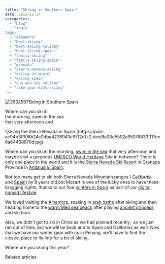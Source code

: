 ```yaml
---
title: "Skiing in Southern Spain"
date: 2012-12-27
categories: 
  - "blog"
  - "spain"
tags: 
  - "alhambra"
  - "best-skiing"
  - "best-skiing-holiday"
  - "best-skiing-spain"
  - "family-skiing"
  - "family-skiing-spain"
  - "granada"
  - "sierra-nevada-skiing"
  - "skiing-in-spain"
  - "skiing-spain"
  - "sun-and-ski-holiday"
  - "take-your-kids-skiing"
---
```


![3632587](https://pub-ac94b3f306b24c0dba4238943c97f2e1.r2.dev/6a00e5502a95078833017d3f31994e970c.jpg)Skiing in Southern Spain  
  
Where can you ski in  
the morning, swim in the sea  
that very afternoon and

<!--more--> ![skiing the Sierra Nevada in Spain ](https://pub-ac94b3f306b24c0dba4238943c97f2e1.r2.dev/6a00e5502a95078833017ee6a64438970d.jpg)  
  
Where can you ski in the morning, [swim in the sea](https://pub-ac94b3f306b24c0dba4238943c97f2e1.r2.dev/2008/04/post-1.html "southern spain") that very afternoon and maybe visit a gorgeous [UNESCO World Heritage](http://whc.unesco.org/en/list/314 "Unesco ") Site in between? There is only one place in the world and it is the [Sierra Nevada Ski Resort](http://en.wikipedia.org/wiki/Sierra_Nevada_%28Spain%29 "sierra Nevada ski resort") in [Granada](https://pub-ac94b3f306b24c0dba4238943c97f2e1.r2.dev/2008/12/grace-gratitude.html "granada spain") Province in [Andalusia, Spain](https://pub-ac94b3f306b24c0dba4238943c97f2e1.r2.dev/2008/04/post-1.html "andalusia spain").  
  
Not too many get to ski both Sierra Nevada Mountain ranges ( [California](https://pub-ac94b3f306b24c0dba4238943c97f2e1.r2.dev/2012/08/top-10-california-destinations.html "California") and [Spain](https://pub-ac94b3f306b24c0dba4238943c97f2e1.r2.dev/2010/06/family-travel-tips-in-spains-costa-del-sol-countryside-adventures-mediterranean-beaches-photography-.html "spain costa del sol holiday tips")) by 8 years old,but Mozart is one of the lucky ones to have those bragging rights, thanks to our four [winters in Spain](https://pub-ac94b3f306b24c0dba4238943c97f2e1.r2.dev/2009/11/lifestyle-design-a-winter-in-spain-extendedtravel-digitalnomad-miniretirement-4hww-travel.html "winter in spain") as part of our [digital nomad lifestyle](https://pub-ac94b3f306b24c0dba4238943c97f2e1.r2.dev/2009/04/how-to-travel-the-world-as-a-digital-nomad-family.html "digital nomad lifestyle").  
  
We loved visiting the [Alhambra](https://pub-ac94b3f306b24c0dba4238943c97f2e1.r2.dev/2007/03/la-alhambra.html "Alhambra travel"), soaking in [arab baths](https://pub-ac94b3f306b24c0dba4238943c97f2e1.r2.dev/2010/03/ahh-arab-baths-andalusia-spa-malaga-granada-benalmedena-massage-hotspringsthemal-water-roman.html "arab baths in Spain") after skiing and then heading home to the [warm Med sea beach](https://pub-ac94b3f306b24c0dba4238943c97f2e1.r2.dev/2006/11/our-beach-and-s.html#more) after playing [ancient princess](https://pub-ac94b3f306b24c0dba4238943c97f2e1.r2.dev/2007/03/ancient-princes.html "ancient princess alhambra") and ski bum.  
  
Alas, we didn't get to ski in China as we had planned recently,  as we just ran out of time, but we will be back and to Spain and California as well. Now that we have our winter gear with us in Penang, we'll have to find the closest place to fly into for a bit of skiing.  
  
Where are you skiing this year?  
  
  
  

Related articles


